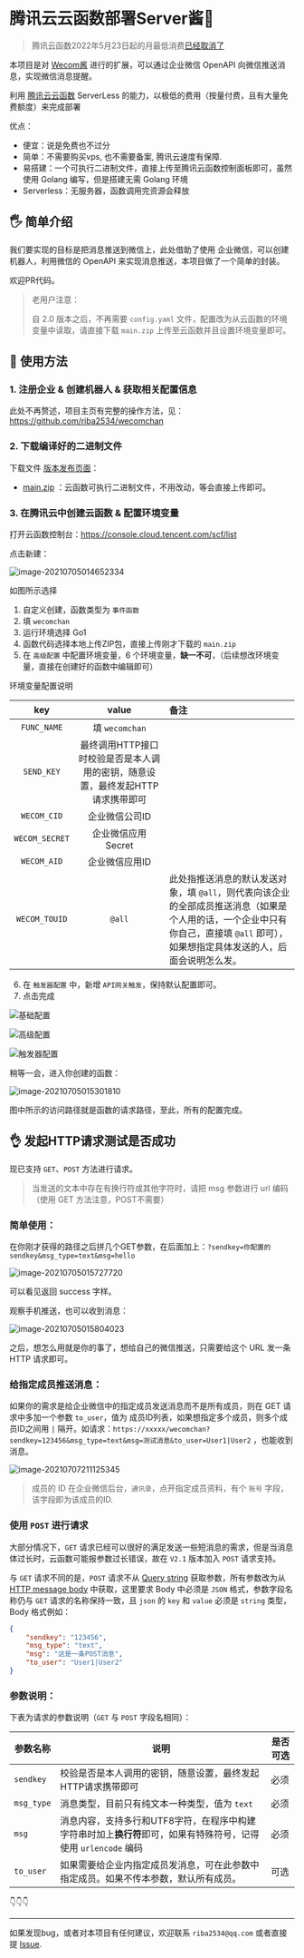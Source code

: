 # 腾讯云云函数部署Server酱📣

> 腾讯云函数2022年5月23日起的月最低消费[已经取消了](https://cloud.tencent.com/document/product/583/104909) 

本项目是对 [Wecom酱](https://github.com/easychen/wecomchan) 进行的扩展，可以通过企业微信 OpenAPI 向微信推送消息，实现微信消息提醒。

利用 [腾讯云云函数](https://cloud.tencent.com/product/scf)  ServerLess 的能力，以极低的费用（按量付费，且有大量免费额度）来完成部署

优点：

- 便宜：说是免费也不过分
- 简单：不需要购买vps, 也不需要备案, 腾讯云速度有保障.
- 易搭建：一个可执行二进制文件，直接上传至腾讯云函数控制面板即可，虽然使用 Golang 编写，但是搭建无需 Golang 环境
- Serverless：无服务器，函数调用完资源会释放

## 🖐️ 简单介绍

我们要实现的目标是把消息推送到微信上，此处借助了使用 企业微信，可以创建机器人，利用微信的 OpenAPI 来实现消息推送，本项目做了一个简单的封装。

欢迎PR代码。

> 老用户注意：
>
> 自 2.0 版本之后，不再需要 `config.yaml` 文件，配置改为从云函数的环境变量中读取，请直接下载 `main.zip` 上传至云函数并且设置环境变量即可。

## 👋 使用方法

### 1. 注册企业 & 创建机器人 & 获取相关配置信息

此处不再赘述，项目主页有完整的操作方法，见：https://github.com/riba2534/wecomchan

### 2. 下载编译好的二进制文件

下载文件 [版本发布页面](https://github.com/riba2534/wecomchan/releases)：

- [main.zip](https://github.com/riba2534/wecomchan/releases/download/2.1/main.zip) ：云函数可执行二进制文件，不用改动，等会直接上传即可。

### 3. 在腾讯云中创建云函数 & 配置环境变量

打开云函数控制台：https://console.cloud.tencent.com/scf/list

点击新建：

![image-20210705014652334](https://image-1252109614.cos.ap-beijing.myqcloud.com/img/image-20210705014652334.png)

如图所示选择

1. 自定义创建，函数类型为 `事件函数`
2. 填 `wecomchan`
3. 运行环境选择 Go1
4. 函数代码选择本地上传ZIP包，直接上传刚才下载的 `main.zip`
5. 在 `高级配置` 中配置环境变量，6 个环境变量，**缺一不可**，（后续想改环境变量，直接在创建好的函数中编辑即可）

环境变量配置说明

|      key       |                                     value                                      | 备注                                                                                                                                                                                |
| :------------: | :----------------------------------------------------------------------------: | :---------------------------------------------------------------------------------------------------------------------------------------------------------------------------------- |
|  `FUNC_NAME`   |                            填 `wecomchan`                            |                                                                                                                                                                                     |
|   `SEND_KEY`   | 最终调用HTTP接口时校验是否是本人调用的密钥，随意设置，最终发起HTTP请求携带即可 |                                                                                                                                                                                     |
|  `WECOM_CID`   |                                 企业微信公司ID                                 |                                                                                                                                                                                     |
| `WECOM_SECRET` |                               企业微信应用Secret                               |                                                                                                                                                                                     |
|  `WECOM_AID`   |                                 企业微信应用ID                                 |                                                                                                                                                                                     |
| `WECOM_TOUID`  |                                     `@all`                                     | 此处指推送消息的默认发送对象，填 `@all`，则代表向该企业的全部成员推送消息（如果是个人用的话，一个企业中只有你自己，直接填 `@all` 即可），如果想指定具体发送的人，后面会说明怎么发。 |

6. 在 `触发器配置` 中，新增 `API网关触发`，保持默认配置即可。
7. 点击完成

![基础配置](https://image-1252109614.cos.ap-beijing.myqcloud.com/img/image-20210707204518173.png)

![高级配置](https://image-1252109614.cos.ap-beijing.myqcloud.com/img/image-20210707204936310.png)

![触发器配置](https://image-1252109614.cos.ap-beijing.myqcloud.com/img/image-20210707205811630.png)

稍等一会，进入你创建的函数：

![image-20210705015301810](https://image-1252109614.cos.ap-beijing.myqcloud.com/img/image-20210705015301810.png)

图中所示的访问路径就是函数的请求路径，至此，所有的配置完成。

## 👌 发起HTTP请求测试是否成功

现已支持 `GET`、`POST` 方法进行请求。

>  当发送的文本中存在有换行符或其他字符时，请把 msg 参数进行 url 编码（使用 GET 方法注意，POST不需要）

### 简单使用：

在你刚才获得的路径之后拼几个GET参数，在后面加上：`?sendkey=你配置的sendkey&msg_type=text&msg=hello`

![image-20210705015727720](https://image-1252109614.cos.ap-beijing.myqcloud.com/img/image-20210705015727720.png)

可以看见返回 success 字样。

观察手机推送，也可以收到消息：

![image-20210705015804023](https://image-1252109614.cos.ap-beijing.myqcloud.com/img/image-20210705015804023.png)

之后，想怎么用就是你的事了，想给自己的微信推送，只需要给这个 URL 发一条 HTTP 请求即可。

### 给指定成员推送消息：

如果你的需求是给企业微信中的指定成员发送消息而不是所有成员，则在 GET 请求中多加一个参数 `to_user`，值为 成员ID列表，如果想指定多个成员，则多个成员ID之间用 `|` 隔开。如请求：`https://xxxxx/wecomchan?sendkey=123456&msg_type=text&msg=测试消息&to_user=User1|User2` ，也能收到消息。

![image-20210707211125345](https://image-1252109614.cos.ap-beijing.myqcloud.com/img/image-20210707211125345.png)

> 成员的 ID 在企业微信后台，`通讯录`，点开指定成员资料，有个 `账号` 字段，该字段即为该成员的ID.

### 使用 `POST` 进行请求

大部分情况下，`GET` 请求已经可以很好的满足发送一些短消息的需求，但是当消息体过长时，云函数可能报参数过长错误，故在 `V2.1` 版本加入 `POST` 请求支持。

与 `GET` 请求不同的是，`POST` 请求不从 [Query string](https://en.wikipedia.org/wiki/Query_string) 获取参数，所有参数改为从 [HTTP message body](https://en.wikipedia.org/wiki/HTTP_message_body) 中获取，这里要求 Body 中必须是 `JSON` 格式，参数字段名称仍与 `GET` 请求的名称保持一致，且 `json` 的 `key` 和 `value` 必须是 `string` 类型，Body 格式例如：

```json
{
    "sendkey": "123456",
    "msg_type": "text",
    "msg": "这是一条POST消息",
    "to_user": "User1|User2"
}
```

### 参数说明：

下表为请求的参数说明（`GET` 与 `POST` 字段名相同）：

| 参数名称   | 说明                                                                                                            | 是否可选 |
| ---------- | --------------------------------------------------------------------------------------------------------------- | -------- |
| `sendkey`  | 校验是否是本人调用的密钥，随意设置，最终发起HTTP请求携带即可                                                    | 必须     |
| `msg_type` | 消息类型，目前只有纯文本一种类型，值为 `text`                                                                   | 必须     |
| `msg`      | 消息内容，支持多行和UTF8字符，在程序中构建字符串时加上**换行符**即可，如果有特殊符号，记得使用 `urlencode` 编码 | 必须     |
| `to_user`  | 如果需要给企业内指定成员发消息，可在此参数中指定成员。如果不传本参数，默认所有成员。                            | 可选     |

👇👇👇

---

如果发现bug，或者对本项目有任何建议，欢迎联系 `riba2534@qq.com` 或者直接提 [Issue](https://github.com/riba2534/wecomchan/issues).

